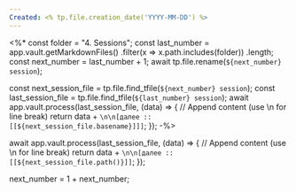```yaml
---
Created: <% tp.file.creation_date('YYYY-MM-DD') %>
---
```

<%*
const folder = "4. Sessions";
const last_number = app.vault.getMarkdownFiles()
					.filter(x => x.path.includes(folder))
					.length;
const next_number = last_number + 1;
await tp.file.rename(`${next_number} session`);

const next_session_file = tp.file.find_tfile(`${next_number} session`);
const last_session_file =  tp.file.find_tfile(`${last_number} session`);
await app.vault.process(last_session_file, (data) => {
  // Append content (use \n for line break)
  return data + `\n\n[далее :: [[${next_session_file.basename}]]]`;
});
-%>

await app.vault.process(last_session_file, (data) => {
  // Append content (use \n for line break)
  return data + `\n\n[далее :: [[${next_session_file.path()}]]`;
});

next_number = 1 + next_number;